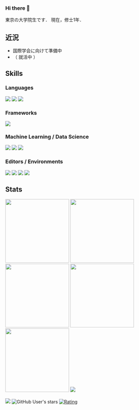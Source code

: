 ### Hi there 👋

東京の大学院生です．
現在，修士1年．

## 近況
- 国際学会に向けて準備中
- （ 就活中 ）

## Skills

### Languages
<div>
<img src="https://img.shields.io/badge/-html5-E34F26.svg?logo=html5&style=for-the-badge&logoColor=ffffff" />
<img src="https://img.shields.io/badge/-css3-1572B6.svg?logo=css3&style=for-the-badge&logoColor=ffffff" />
<img src="https://img.shields.io/badge/-python-3776AB.svg?logo=python&style=for-the-badge&logoColor=ffffff" />
</div>


### Frameworks
<div>
<img src="https://img.shields.io/badge/-react-61DAFB.svg?logo=react&style=for-the-badge&color=000" />
</div>

### Machine Learning / Data Science

<div>
<img src="https://img.shields.io/badge/-opencv-5C3EE8.svg?logo=opencv&style=for-the-badge&logoColor=ffffff" />
<img src="https://img.shields.io/badge/-pytorch-EE4C2C.svg?logo=pytorch&style=for-the-badge&logoColor=ffffff" />
<img src="https://img.shields.io/badge/-scikit_learn-F7931E.svg?logo=scikitlearn&style=for-the-badge&color=000" />
</div>

### Editors / Environments

<div>
<img src="https://img.shields.io/badge/-visual_studio_code-007ACC.svg?logo=visualstudiocode&style=for-the-badge&logoColor=ffffff" />
<img src="https://img.shields.io/badge/-prisma-2D3748.svg?logo=prisma&style=for-the-badge&logoColor=ffffff" />
<img src="https://img.shields.io/badge/-unity-000000.svg?logo=unity&style=for-the-badge&logoColor=ffffff" />
<img src="https://img.shields.io/badge/-ubuntu-E95420.svg?logo=ubuntu&style=for-the-badge&logoColor=ffffff" />
</div>

## Stats

<div>
<img height="200" src="https://github-readme-stats-Ruri1212.vercel.app/api?username=Ruri1212&theme=tokyonight&show_icons=true" />
<img height="200" src="https://github-readme-stats-Ruri1212.vercel.app/api/top-langs?username=Ruri1212&theme=tokyonight&size_weight=0.1&count_weight=0.9&layout=compact" />
<img height="200" src="https://github-profile-summary-cards-Ruri1212.vercel.app/api/cards/repos-per-language?username=Ruri1212&theme=tokyonight" />
<img height="200" src="https://github-profile-summary-cards-Ruri1212.vercel.app/api/cards/most-commit-language?username=Ruri1212&theme=tokyonight" />
<img height="200" src="https://github-profile-summary-cards-Ruri1212.vercel.app/api/cards/productive-time?username=Ruri1212&theme=tokyonight&utcOffset=9" />
<img src="https://github-profile-trophy.vercel.app/?username=Ruri212&theme=tokyonight" />
</div>

<br />

<!-- Thanks to https://badgen.org/ -->
<div>
<img src="https://komarev.com/ghpvc/?username=Ruri1212&style=for-the-badge&abbreviated=tru" />
<img alt="GitHub User's stars" src="https://img.shields.io/github/stars/Ruri1212?style=for-the-badge&color=green" />
<a href="https://atcoder.jp/users/Ruri1212itc?contestType=algo"><img src="https://badgen.org/img/atcoder/Ruri1212itc/rating/algorithm?style=for-the-badge&label=AtCoder" alt="Rating" /></a>
</div>

